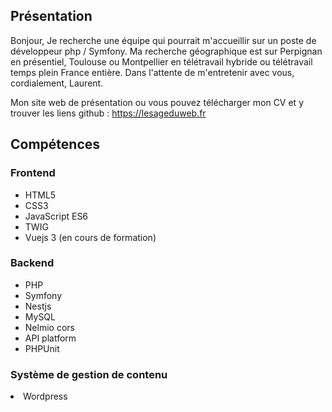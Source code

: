 <h2>Présentation</h2>

Bonjour,
Je recherche une équipe qui pourrait m'accueillir sur un poste de développeur php / Symfony. Ma recherche géographique est sur Perpignan en présentiel, Toulouse ou Montpellier en télétravail hybride ou télétravail temps plein France entière.
Dans l'attente de m'entretenir avec vous, cordialement, Laurent.

Mon site web de présentation ou vous pouvez télécharger mon CV et y trouver les liens github : https://lesageduweb.fr


<h2>Compétences</h2>

<!--<img src="https://github.com/laurent-66/img/blob/main/Image-skills-github.png">-->

<h3>Frontend</h3>
<ul>
  <li>HTML5</li>
  <li>CSS3</li>
  <li>JavaScript ES6</li>
  <li>TWIG</li>  
  <li>Vuejs 3 (en cours de formation)</li>   
</ul>

<h3>Backend</h3>
<ul>
  <li>PHP</li>
  <li>Symfony</li>
  <li>Nestjs</li>
  <li>MySQL</li>
  <li>Nelmio cors</li>
  <li>API platform</li>
  <li>PHPUnit</li>
</ul>

<h3>Système de gestion de contenu</h3>
  <li>Wordpress</li>


